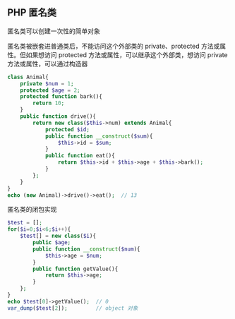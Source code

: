 ## PHP 匿名类

匿名类可以创建一次性的简单对象

匿名类被嵌套进普通类后，不能访问这个外部类的 private、protected 方法或属性。但如果想访问 protected 方法或属性，可以继承这个外部类，想访问 private 方法或属性，可以通过构造器

```php
class Animal{
    private $num = 1;
    protected $age = 2;
    protected function bark(){
        return 10;
    }
    public function drive(){
        return new class($this->num) extends Animal{
            protected $id;
            public function __construct($sum){
                $this->id = $sum;
            }
            public function eat(){
                return $this->id + $this->age + $this->bark();
            }
        };
    }
}
echo (new Animal)->drive()->eat();	// 13
```



匿名类的闭包实现

```php
$test = [];
for($i=0;$i<6;$i++){
    $test[] = new class($i){
        public $age;
        public function __construct($num){
            $this->age = $num;
        }
        public function getValue(){
            return $this->age;
        }
    };
}
echo $test[0]->getValue();	// 0
var_dump($test[2]);			// object 对象
```

